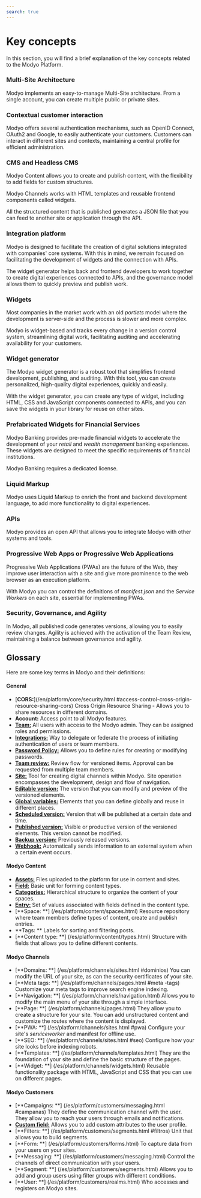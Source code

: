 ```yaml
---
search: true
---
```


# Key concepts

In this section, you will find a brief explanation of the key concepts related to the Modyo Platform.


### Multi-Site Architecture

Modyo implements an easy-to-manage Multi-Site architecture. From a single account, you can create multiple public or private sites.

### Contextual customer interaction

Modyo offers several authentication mechanisms, such as OpenID Connect, OAuth2 and Google, to easily authenticate your customers. Customers can interact in different sites and contexts, maintaining a central profile for efficient administration.

### CMS and Headless CMS

Modyo Content allows you to create and publish content, with the flexibility to add fields for custom structures.

Modyo Channels works with HTML templates and reusable frontend components called widgets.

All the structured content that is published generates a JSON file that you can feed to another site or application through the API.


### Integration platform

Modyo is designed to facilitate the creation of digital solutions integrated with companies' core systems. With this in mind, we remain focused on facilitating the development of widgets and the connection with APIs.

The widget generator helps back and frontend developers to work together to create digital experiences connected to APIs, and the governance model allows them to quickly preview and publish work.

### Widgets

Most companies in the market work with an old _portlets_ model where the development is server-side and the process is slower and more complex.

Modyo is widget-based and tracks every change in a version control system, streamlining digital work, facilitating auditing and accelerating availability for your customers.

### Widget generator

The Modyo widget generator is a robust tool that simplifies frontend development, publishing, and auditing. With this tool, you can create personalized, high-quality digital experiences, quickly and easily.

With the widget generator, you can create any type of widget, including HTML, CSS and JavaScript components connected to APIs, and you can save the widgets in your library for reuse on other sites.

### Prefabricated Widgets for Financial Services

Modyo Banking provides pre-made financial widgets to accelerate the development of your _retail_ and _wealth management_ banking experiences. These widgets are designed to meet the specific requirements of financial institutions.

Modyo Banking requires a dedicated license.

### Liquid Markup

Modyo uses Liquid Markup to enrich the front and backend development language, to add more functionality to digital experiences.

### APIs

Modyo provides an open API that allows you to integrate Modyo with other systems and tools.

### Progressive Web Apps or Progressive Web Applications
Progressive Web Applications (PWAs) are the future of the Web, they improve user interaction with a site and give more prominence to the web browser as an execution platform.

With Modyo you can control the definitions of _manifest.json_ and the _Service Workers_ on each site, essential for implementing PWAs.

### Security, Governance, and Agility

In Modyo, all published code generates versions, allowing you to easily review changes. Agility is achieved with the activation of the Team Review, maintaining a balance between governance and agility.

## Glossary
Here are some key terms in Modyo and their definitions:

#### General

* [**CORS:**](/en/platform/core/security.html #access-control-cross-origin-resource-sharing-cors) Cross Origin Resource Sharing - Allows you to share resources in different domains.
* **Account:** Access point to all Modyo features.
* [**Team:**](/en/platform/core/roles.html#team) All users with access to the Modyo admin. They can be assigned roles and permissions.
* [**Integrations:**](/en/platform/core/integrations) Way to delegate or federate the process of initiating authentication of users or team members.
* [**Password Policy:**](/en/platform/core/security.html#password-policy) Allows you to define rules for creating or modifying passwords.
* [**Team review:**](en/platform/core/key-concepts.html#team-review) Review flow for versioned items. Approval can be requested from multiple team members.
* [**Site:**](/en/platform/channels/sites.html) Tool for creating digital channels within Modyo. Site operation encompasses the development, design and flow of navigation.
* [**Editable version:**](/en/platform/core/key-concepts.html#editable) The version that you can modify and preview of the versioned elements.
* [**Global variables:**](en/platform/core/key-concepts.html#global-variables) Elements that you can define globally and reuse in different places.
* [**Scheduled version:**](en/platform/core/key-concepts.html#scheduled) Version that will be published at a certain date and time.
* [**Published version:**](en/platform/core/key-concepts.html#published) Visible or productive version of the versioned elements. This version cannot be modified.
* [**Backup version:**](en/platform/core/key-concepts.html#backups) Previously released versions.
* [**Webhook:**](/en/platform/core/webhooks.html) Automatically sends information to an external system when a certain event occurs.


#### Modyo Content

* [**Assets:**](/en/platform/content/asset-manager.html#about-the-interface) Files uploaded to the platform for use in content and sites.
* [**Field:**](/en/platform/content/types.html#fields) Basic unit for forming content types.
* [**Categories:**](en/platform/content/entries.html#categories) Hierarchical structure to organize the content of your spaces.
* [**Entry:**](/en/platform/content/entries.html) Set of values associated with fields defined in the content type.
* [**Space: **] (/es/platform/content/spaces.html) Resource repository where team members define types of content, create and publish entries.
* **Tags: ** Labels for sorting and filtering posts.
* [**Content type: **] (/es/platform/content/types.html) Structure with fields that allows you to define different contents.


#### Modyo Channels

* [**Domains: **] (/es/platform/channels/sites.html #dominios) You can modify the URL of your site, as can the security certificates of your site.
* [**Meta tags: **] (/es/platform/channels/pages.html #meta -tags) Customize your meta tags to improve search engine indexing.
* [**Navigation: **] (/es/platform/channels/navigation.html) Allows you to modify the main menu of your site through a simple interface.
* [**Page: **] (/es/platform/channels/pages.html) They allow you to create a structure for your site. You can add unstructured content and customize the routes where the content is displayed.
* [**PWA: **] (/es/platform/channels/sites.html #pwa) Configure your site's _serviceworker_ and manifest for offline use.
* [**SEO: **] (/es/platform/channels/sites.html #seo) Configure how your site looks before indexing robots.
* [**Templates: **] (/es/platform/channels/templates.html) They are the foundation of your site and define the basic structure of the pages.
* [**Widget: **] (/es/platform/channels/widgets.html) Reusable functionality package with HTML, JavaScript and CSS that you can use on different pages.

#### Modyo Customers

* [**Campaigns: **] (/es/platform/customers/messaging.html #campanas) They define the communication channel with the user. They allow you to reach your users through emails and notifications.
* [**Custom field:**](/en/platform/customers/realms.html#custom-fields) Allows you to add custom attributes to the user profile.
* [**Filters: **] (/es/platform/customers/segments.html #filtros) Unit that allows you to build segments.
* [**Form: **] (/es/platform/customers/forms.html) To capture data from your users on your sites.
* [**Messaging: **] (/es/platform/customers/messaging.html) Control the channels of direct communication with your users.
* [**Segment: **] (/es/platform/customers/segments.html) Allows you to add and group users using filter groups with different conditions.
* [**User: **] (/es/platform/customers/realms.html) Who accesses and registers on Modyo sites.
